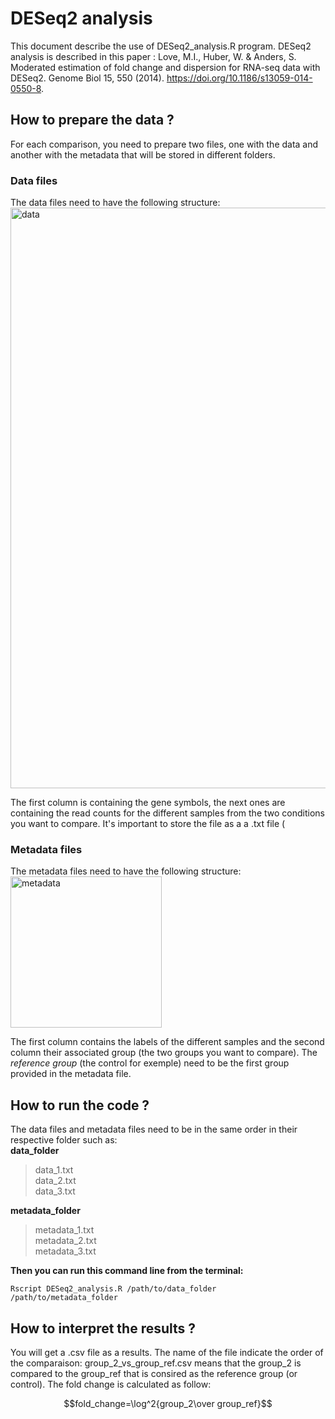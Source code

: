 # DESeq2 analysis
This document describe the use of DESeq2_analysis.R program. DESeq2 analysis is described in this paper : Love, M.I., Huber, W. & Anders, S. Moderated estimation of fold change and dispersion for RNA-seq data with DESeq2. Genome Biol 15, 550 (2014). https://doi.org/10.1186/s13059-014-0550-8.

## How to prepare the data ?
For each comparison, you need to prepare two files, one with the data and another with the metadata that will be stored in different folders.
### Data files
The data files need to have the following structure:  
<img width="929" alt="data" src="https://github.com/lucasDNS9/Ribes_lab/assets/127426611/070c3667-ec54-481c-afea-fdcca9194589">

The first column is containing the gene symbols, the next ones are containing the read counts for the different samples from the two conditions you want to compare. It's important to store the file as a a .txt file (

### Metadata files
The metadata files need to have the following structure:  
<img width="242" alt="metadata" src="https://github.com/lucasDNS9/Ribes_lab/assets/127426611/21a6c254-3bfe-491d-9199-364966c9d993">  

The first column contains the labels of the different samples and the second column their associated group (the two groups you want to compare). The *reference group* (the control for exemple) need to be the first group provided in the metadata file.

## How to run the code ?
The data files and metadata files need to be in the same order in their respective folder such as:  
**data_folder**  
> data_1.txt   
> data_2.txt  
> data_3.txt
  
**metadata_folder**  
> metadata_1.txt   
> metadata_2.txt  
> metadata_3.txt

**Then you can run this command line from the terminal:**
```
Rscript DESeq2_analysis.R /path/to/data_folder /path/to/metadata_folder
```
## How to interpret the results ?
You will get a .csv file as a results. The name of the file indicate the order of the comparaison: group_2_vs_group_ref.csv means that the group_2 is compared to the group_ref that is consired as the reference group (or control). The fold change is calculated as follow:  
  
$$fold_change=\log^2{group_2\over group_ref}$$

